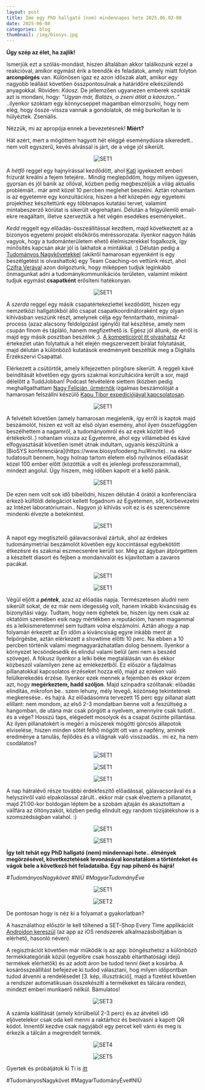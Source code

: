 ```yaml
---
layout: post
title: Íme egy PhD hallgató (nem) mindennapos hete 2025.06.02-08
date: 2025-06-08 
categories: blog
thumbnail: /img/biosys.jpg
---
```


**Úgy szép az élet, ha zajlik!**

Ismerjük ezt a szólás-mondást, hiszen általában akkor találkozunk ezzel a reakcióval, amikor egymást érik a teendők és feladatok, amely miatt folyton **arconpörgés** van.
Különösen igaz ez azon időszak alatt, amikor egy nagyobb leállást követően összpontosulnak a határidőre elkészülendő anyagokkal. 
Röviden: *Káosz.*
De jellemzően ugyanezen emberek szokták azt is mondani, hogy: *"Ugyan már, Balázs, a zseni átlát a káoszon.."* ..ilyenkor szoktam egy könnycseppet magamban elmorzsolni, hogy nem elég, hogy össze-vissza vannak a gondolatok, de még burkoltan le is hülyéztek. Zseniális.

Nézzük, mi az apropója ennek a bevezetésnek! **Miért?**

Hát azért, mert a mögöttem hagyott hét eléggé eseménydúsra sikeredett.. nem volt egyszerű, kevés alvással is járt, de a vége jól sikerült.

<p align="center">
  <img src="/img/napindito.jpg" alt="SET1" style="max-width:75%;">
</p>


A *hétfő* reggel egy hajnyírással kezdődött, ahol [Kati](https://www.facebook.com/profile.php?id=100057760895490) igyekezett emberi frizurát kreálni a fejem tetejére.. Mindig meglepődöm, hogy milyen ügyesen, gyorsan és jól bánik az ollóval, közben pedig megbeszéljük a világ aktuális problémáit.. már amit közel 10 percben meglehet beszélni.
Aztán rohantam is az egyetemre egy konzultációra, hiszen a hét közepén egy egyetemi projekthez készítettünk egy többnapos kutatási tervet, valamint mintabeszerző körütat is sikerült végrehajtani.
Délután a felgyülemlő email-ekre reagáltam, illetve szerveztük a hét végén esedékes eseményeket..

*Kedd* reggelt egy előadás-összeállítással kezdtem, majd következtett az a bizonyos egyetemi projekt elsőkörös méréssorozata: ilyenkor nagyon hálás vagyok, hogy a tudománterületem ehető élelmiszerekkel fogalkozik, így minősítés kapcsán akár jól is lakhatok a mintákkal. :)
Délután pedig a [Tudományos Nagykövetekkel](https://www.facebook.com/search/top/?q=Tudom%C3%A1ny%20%C3%89ve) (akikről hamarosan egyenként is egy beszélgetést is olvashattok) egy Team Coaching-on vettünk részt, ahol [Czifra Verával](https://www.linkedin.com/in/vera-czifra/?originalSubdomain=hu) azon dolgoztunk, hogy miképpen tudjuk leginkább önmagunkat adni a tudománykommunikációs területen, valamint miként tudjuk egymást **csapatként** erősíteni hatékonyan.

<p align="center">
  <img src="/img/TNcsapatfoto.jpg" alt="SET1" style="max-width:100%;">
</p>

A *szerda* reggel egy másik csapatértekezlettel kezdődött, hiszen egy nemzetközi hallgatókból álló csapat csapatkoordinátoraként egy olyan kihívásban veszünk részt, amelynek célja egy fenntartható, minimal-process (azaz alacsony feldolgozást igénylő) ital készítése, amely nem csupán finom és tápláló, hanem megfizethető is. Egész jól állunk, de erről is majd egy másik posztban beszélek ;). [A kompetícióról itt olvashatsz](https://learning.eitfood.eu/courses/food-solutions?_gl=1*21lvab*_gcl_au*MTM2NTAyMTA3Ni4xNzQxOTM4NTY4*_ga*NzgyMDYwMTAuMTc0MTkzODU2Ng..*_ga_8KJTBRYGN9*czE3NDk0NzQwNDIkbzIxJGcwJHQxNzQ5NDc0MDQyJGo2MCRsMCRoMA..*_ga_KYW74N2S9D*czE3NDk0NzQwNDIkbzIxJGcwJHQxNzQ5NDc0MDQyJGo2MCRsMCRoMA..)
Az értekezlet után folytattuk a hét elején megszervezett bírálat folytatását, majd délután a különböző kutatások eredményeit beszéltük meg a Digitális Érzékszervi Csapattal.


Elérkezett a *csütörtök*, amely kifejezetten pörgősre sikerült. A reggeli kávé beindítását követően egy gyors szakmai konzultációra került a sor, majd délelőtt a TuddJobban! Podcast felvételére siettem (közben pedig meghallgathattam [Nagy Felícián, űrmérnök](https://www.facebook.com/space.felician) izgalmas beszámolóját a hamarosan felszállni készülő [Kapu Tibor expedíciójával kapcsolatosan](https://mediaklikk.hu/csaladbarat-extravideok/video/2025/06/06/2025-2026-a-magyar-tudomany-eve/?fbclid=IwY2xjawKztD5leHRuA2FlbQIxMQBicmlkETBxNWF0cG1EeTlXbU5jcXpPAR6ygWBum8iUAacRqDCUFK6ClQeq3YomVZy9mUndR5cFxIjxD-Q82ao9bUP-OQ_aem_-XouGue37fE0fsEc9bGLhA).

<p align="center">
  <img src="/img/tudjobban1.jpg" alt="SET1" style="max-width:100%;">
</p>
A felvételt követően (amely hamarosan megjelenik, így erről is kaptok majd beszámolót, hiszen ez volt az első olyan esemény, ahol ilyen összefüggően beszélhettem a nagamról, a tudományomról és az ezek között lévő értékekről..) rohantam vissza az Egyetemre, ahol egy villámebéd és kávé elfogyasztását követően ismét útnak indultam, ugyanis készültünk a [BioSYS konferenciára](https://www.biosysfoodeng.hu/#invite).. na ekkor tudatosult bennem, hogy holnap tartom életem első nyilvános előadását közel 100 ember előtt (közöttük a volt és jelenlegi professzoraimmal), mindezt angolul. Úgy hiszem, még időben kapott el a kellő pánik. 
<p align="center">
  <img src="/img/konferencia.jpg" alt="SET1" style="max-width:100%;">
</p>

De ezen nem volt sok idő bíbelődni, hiszen délután 4 órától a konferenciára érkező külföldi delegációt kellett fogadnom az Egyetemen, sőt, körbevezetni az Intézet laboratóriumain.. Nagyon jó kihívás volt ez is és szerencsémre mindenki élvezte a betekintést. 
<p align="center">
  <img src="/img/labortura.jpg" alt="SET1" style="max-width:100%;">
</p>

A napot egy megtisztelő gálavacsorával zártuk, ahol az érdekes tudománymetriai beszámolót követően egy koccintással egybekötött étkezésre és szakmai eszmecserére került sor. Még az ágyban átpörgettem a készített diasort és fejben a mondanivalót és kijavítottam a zavaros pacákat.



<p align="center">
  <img src="/img/galavacsora.jpg" alt="SET1" style="max-width:100%;">
</p>

<p align="center">
  <img src="/img/galavacsora2.jpg" alt="SET1" style="max-width:100%;">
</p>



Végül eljött a ***péntek***, azaz az előadás napja. Természetesen aludni nem sikerült sokat, de ez már nem idegesség volt, hanem inkább kiváncsiság és bizonyítási vágy. Tudtam, hogy nem éghetek be, hiszen így nem csak az oktatóim szemében esik nagy mértékben a reputációm, hanem magammal és a lelkiismeretemmel sem tudtam volna elszámolni.
Aztán ahogy a nap folyamán érkezett az Én időm a kiváncsiság egyre inkább ment át felpörgésbe, aztán elérkezett a showtime előtti 10 perc.
Na ebben a 10 percben történik valami megmagyarázhatatlan dolog bennem. Ilyenkor a környezet lecsöndesedik és elindul valami belül (ami nem a beszéd szövege). A fókusz ilyenkor a lelki béke megtalálásán van és ekkor közbeszól valamilyen zene az emlékezetből. Ez először a fájdalmas pillanatokkal kapcsolatos érzéseket hozza elő, majd az ezeken való felülkerekedés érzése. Ilyenkor ezek mennek a fejemben és ekkor érzem azt, hogy **megérkeztem, hadd szóljon**. Majd színpadra szólítanak: előadás elindítás, mikrofon be.. szem lehuny, mély levegő, közönség tekintetének megkeresése.. és hajrá.
Az előadásomra tervezett 15 perc egy pillanat alatt elillant: nem mondom, az első 2-3 mondatban benne volt a feszültség a hangomban, de utána már csak pörgött a nyelvem, amennyire csak tudott.. és a vége? Hosszú taps, elégedett mosolyok és a csapat őszinte pillantása. Az ilyen pillanatokért is megéri a műszerek mögötti görcsös állapotok elviselése, hiszen minden sötét felhő mögött ott van a napfény, aminek eredménye a tanulás, fejlődés és a világnak való visszaadás.. mi ez, ha nem csodálatos?

<p align="center">
  <img src="/img/nyitodia.jpg" alt="SET1" style="max-width:100%;">
</p>

<p align="center">
  <img src="/img/beszed2.jpg" alt="SET1" style="max-width:100%;">
</p>

<p align="center">
  <img src="/img/beszed3.jpg" alt="SET1" style="max-width:100%;">
</p>

A nap hátralévő része további érdekfeszítő előadással, gálavacsorával és a helyszínről való elpakolással zárult.. ekkor már csak élveztem a pillanatot, majd 21:00-kor boldogan léptem be a szobám ajtaján és akasztottam a vállfára az öltönyzakót, közben pedig elindult egy random tüzijátékshow is a szomszédságban valahol. :)

<p align="center">
  <img src="/img/csapat.jpg" alt="SET1" style="max-width:100%;">
</p>

<p align="center">
  <img src="/img/tuzijatek.jpg" alt="SET1" style="max-width:100%;">
</p>


**Így telt tehát egy PhD hallgató (nem) mindennapi hete.. élmények megörzésével, következtetések levonásával konstatálom a történteket és vágok bele a következő hét feladataiba. Egy nap pihenő és hajrá!**

*#TudományosNagykövet #NIÜ #MagyarTudományÉve*





<p align="center">
  <img src="/img/SET1.png" alt="SET1" style="max-width:100%;">
</p>


<p align="center">
  <img src="/img/SET2.png" alt="SET2" style="max-width:100%;">
</p>

De pontosan hogy is néz ki a folyamat a gyakorlatban?


A használathoz először le kell töltened a SET-Shop Every Time applikációt [Androidon kereszül](https://play.google.com/store/apps/details?id=hu.eerp.bevapp.set) (az app az iOS rendszerek alkalmazásboltjában is elérhető, hasonló néven).

A regisztrációt követően már működik is az app: böngészhetsz a különböző termékkategóriák közül (egyelőre csak hosszabb eltarthatósági idejű termékek elérhetők) és az adott áron be tudod tenni őket a kosárba. 
A kosárösszeállítást befejezve ki tudod választani, hog milyen időpontban tudod átvenni a rendelésedet [3. kép, illusztráció], majd a fizetést követően a rendszer automatikusan összekészíti a termékeket és tálcára rendezi, mindezt emberi munkaerő nélkül. Bámulatos! 

<p align="center">
  <img src="/img/SET3.png" alt="SET3" style="max-width:100%;">
</p>


A számla kiállítását (amely körülbelül 2-3 perc) és az átvételi idő eljövetelekor csak oda kell menni a raktárhoz és beolvasni a kapott QR kódot. Innentől kezdve csak nagyjából egy percet kell várni és meg is érkezik a tálcán a megrendelt termék.


<p align="center">
  <img src="/img/SET4.png" alt="SET4" style="max-width:100%;">
</p>


<p align="center">
  <img src="/img/SET5.png" alt="SET5" style="max-width:100%;">
</p>


Gyertek és próbáljátok ki Ti is [itt](https://maps.app.goo.gl/nXswZPji4mVbU1tx8)


#TudományosNagykövet #MagyarTudományÉve#NIÜ
